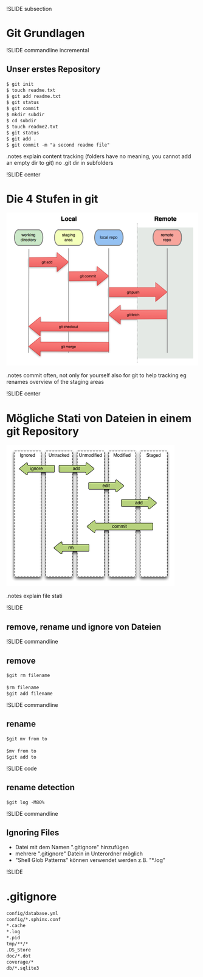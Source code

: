 !SLIDE subsection
# Git Grundlagen #

!SLIDE commandline incremental 
## Unser erstes Repository ##

    $ git init
    $ touch readme.txt
    $ git add readme.txt
    $ git status
    $ git commit 
    $ mkdir subdir
    $ cd subdir  
    $ touch readme2.txt
    $ git status
    $ git add .
    $ git commit -m "a second readme file"

.notes explain content tracking (folders have no meaning, you cannot add an empty dir to git)  no .git dir in subfolders

!SLIDE center
# Die 4 Stufen in git #
![git_stages](git_stages.png)

.notes commit often, not only for yourself also for git to help tracking eg renames overview of the staging areas

!SLIDE center
# Mögliche Stati von Dateien in einem git Repository #
 
![git_file_stati](git_file_stati.png)

.notes explain file stati

!SLIDE
## remove, rename und ignore von Dateien ##

!SLIDE commandline
## remove ##
    $git rm filename
  
    $rm filename
    $git add filename


!SLIDE commandline
## rename 
    $git mv from to

    $mv from to
    $git add to

!SLIDE code
## rename detection      
    
    $git log -M80%     

!SLIDE commandline
## Ignoring Files ##

* Datei mit dem Namen ".gitignore" hinzufügen
* mehrere ".gitignore" Datein in Unterordner möglich
* "Shell Glob Patterns" können verwendet werden z.B. "*.log"

!SLIDE
# .gitignore #

    config/database.yml
    config/*.sphinx.conf
    *.cache
    *.log
    *.pid
    tmp/**/*
    .DS_Store
    doc/*.dot
    coverage/*
    db/*.sqlite3

